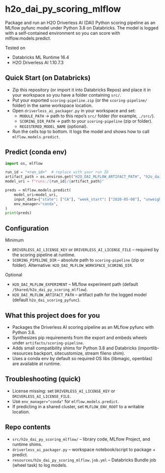 # h2o_dai_py_scoring_mlflow

Package and run an H2O Driverless AI (DAI) Python scoring pipeline as an MLflow pyfunc model under Python 3.8 on Databricks. The model is logged with a self-contained environment so you can score with mlflow.models.predict.

Tested on
- Databricks ML Runtime 16.4
- H2O Driverless AI 1.10.7.3

## Quick Start (on Databricks)

- Zip this repository (or import it into Databricks Repos) and place it in your workspace so you have a folder containing `src/`.
- Put your exported `scoring-pipeline.zip` (or the `scoring-pipeline/` folder) in the same workspace location.
- Open `driverless_ai_packager.py` in your workspace and set:
  - `MODULE_PATH` → path to this repo’s `src/` folder (for example, `./src/`).
  - `SCORING_DIR_PATH` → path to your `scoring-pipeline` (zip or folder).
  - `REGISTERED_MODEL_NAME` (optional).
- Run the cells top to bottom. It logs the model and shows how to call `mlflow.models.predict`.

## Predict (conda env)

```python
import os, mlflow

run_id = "<run_id>"  # replace with your run ID
artifact_path = os.environ.get("H2O_DAI_MLFLOW_ARTIFACT_PATH", "h2o_dai_scoring_pyfunc")
model_uri = f"runs:/{run_id}/{artifact_path}"

preds = mlflow.models.predict(
    model_uri=model_uri,
    input_data={"state": ["CA"], "week_start": ["2020-05-08"], "unweighted_ili": [None]},
    env_manager="conda",
)
print(preds)
```

## Configuration

Minimum
- `DRIVERLESS_AI_LICENSE_KEY` or `DRIVERLESS_AI_LICENSE_FILE` – required by the scoring pipeline at runtime.
- `SCORING_PIPELINE_DIR` – absolute path to `scoring-pipeline` (zip or folder). Alternative: `H2O_DAI_MLFLOW_WORKSPACE_SCORING_DIR`.

Optional
- `H2O_DAI_MLFLOW_EXPERIMENT` – MLflow experiment path (default `/Shared/h2o_dai_py_scoring_mlflow`).
- `H2O_DAI_MLFLOW_ARTIFACT_PATH` – artifact path for the logged model (default `h2o_dai_scoring_pyfunc`).

## What this project does for you

- Packages the Driverless AI scoring pipeline as an MLflow pyfunc with Python 3.8.
- Synthesizes pip requirements from the export and embeds wheels under `artifacts/scoring-pipeline`.
- Adds small compatibility shims for Python 3.8 and Databricks (importlib-resources backport, sitecustomize, stream fileno shim).
- Uses a conda env by default so required OS libs (libmagic, openblas) are available at runtime.

## Troubleshooting (quick)

- License missing: set `DRIVERLESS_AI_LICENSE_KEY` or `DRIVERLESS_AI_LICENSE_FILE`.
- Use `env_manager="conda"` for `mlflow.models.predict`.
- If predicting in a shared cluster, set `MLFLOW_ENV_ROOT` to a writable location.

## Repo contents

- `src/h2o_dai_py_scoring_mlflow/` – library code, MLflow Project, and runtime shims.
- `driverless_ai_packager.py` – workspace notebook/script to package + predict.
- `resources/h2o_dai_py_scoring_mlflow.job.yml` – Databricks Bundle job (wheel task) to log models.
